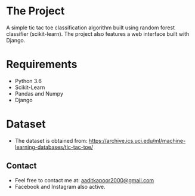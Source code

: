 # The Project
A simple tic tac toe  classification algorithm built using random forest classifier (scikit-learn). The project also features a web interface built with Django.

# Requirements
- Python 3.6
- Scikit-Learn
- Pandas and Numpy
- Django

# Dataset
- The dataset is obtained from: https://archive.ics.uci.edu/ml/machine-learning-databases/tic-tac-toe/

## Contact
- Feel free to contact me at: aaditkapoor2000@gmail.com
- Facebook and Instagram also active.
